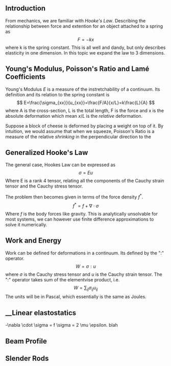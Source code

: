 
## __Introduction__
From mechanics, we are familiar with *Hooke's Law*. Describing the relationship between force and extention for an object attached to a spring as
$$
F = -kx
$$
where k is the spring constant. This is all well and dandy, but only describes elasticity in one dimension. 
In this topic we expand the law to 3 dimensions.

## __Young's Modulus, Poisson's Ratio and Lamé Coefficients__
Young's Modulus $E$ is a measure of the instretchability of a continuum. Its definition and its relation to the spring constant is
$$
E=\frac{\sigma_{xx}}{u_{xx}}=\frac{F/A}{x/L}=k\frac{L}{A}
$$
where A is the cross-section, L is the total length, F is the force and x is the absolute deformation which mean $x/L$ is the *relative* deformation.


Suppose a block of cheese is deformed by placing a weight on top of it. By intuition, we would assume that when we squeeze, 
Poisson's Ratio is a measure of the relative *shrinking* in the perpendicular direction to the 
## __Generalized Hooke's Law__
The general case, Hookes Law can be expressed as
$$
\sigma = E u
$$
Where E is a rank 4 tensor, relating all the components of the Cauchy strain tensor and the Cauchy stress tensor. 

The problem then becomes given in terms of the force density $f^*$.
$$
f^* = f + \nabla \cdot \sigma
$$
Where $f$ is the body forces like gravity. This is analytically unsolvable for most systems, we can however use finite difference approximations to solve it numerically.

## __Work and Energy__
Work can be defined for deformations in a continuum. 
Its defined by the ":" operator.
$$
W=\sigma:u
$$
where $\sigma$ is the Cauchy stress tensor and $u$ is the Cauchy strain tensor.
The ":" operator takes sum of the elementvise product, i.e.
$$
W=\sum_{ij} \sigma_{ij} u_{ij}
$$
The units will be in Pascal, which essentially is the same as Joules.

## __Linear elastostatics
-\nabla \cdot \sigma = f
\sigma = 2 \mu \epsilon. blah



## __Beam Profile__

## __Slender Rods__

